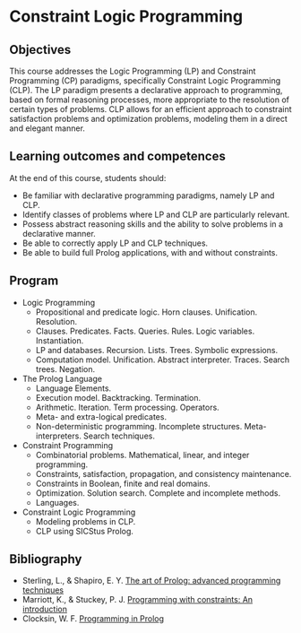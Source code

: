 # Constraint Logic Programming

## Objectives

This course addresses the Logic Programming (LP) and Constraint Programming (CP) paradigms, specifically Constraint Logic Programming (CLP). The LP paradigm presents a declarative approach to programming, based on formal reasoning processes, more appropriate to the resolution of certain types of problems. CLP allows for an efficient approach to constraint satisfaction problems and optimization problems, modeling them in a direct and elegant manner.

## Learning outcomes and competences

At the end of this course, students should:
- Be familiar with declarative programming paradigms, namely LP and CLP.
- Identify classes of problems where LP and CLP are particularly relevant.
- Possess abstract reasoning skills and the ability to solve problems in a declarative manner.
- Be able to correctly apply LP and CLP techniques.
- Be able to build full Prolog applications, with and without constraints.

## Program

- Logic Programming
    - Propositional and predicate logic. Horn clauses. Unification. Resolution.
    - Clauses. Predicates. Facts. Queries. Rules. Logic variables. Instantiation.
    - LP and databases. Recursion. Lists. Trees. Symbolic expressions.
    - Computation model. Unification. Abstract interpreter. Traces. Search trees. Negation.
- The Prolog Language
    - Language Elements.
    - Execution model. Backtracking. Termination.
    - Arithmetic. Iteration. Term processing. Operators.
    - Meta- and extra-logical predicates.
    - Non-deterministic programming. Incomplete structures. Meta-interpreters. Search techniques.
- Constraint Programming
    - Combinatorial problems. Mathematical, linear, and integer programming.
    - Constraints, satisfaction, propagation, and consistency maintenance.
    - Constraints in Boolean, finite and real domains.
    - Optimization. Solution search. Complete and incomplete methods.
    - Languages.
- Constraint Logic Programming
    - Modeling problems in CLP.
    - CLP using SICStus Prolog.

## Bibliography

- Sterling, L., & Shapiro, E. Y. [The art of Prolog: advanced programming techniques](../materials/the-art-of-prolog.pdf)
- Marriott, K., & Stuckey, P. J. [Programming with constraints: An introduction](../materials/programming-with-constraints.djvu)
- Clocksin, W. F. [Programming in Prolog](../materials/programming-in-prolog.pdf)
